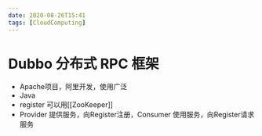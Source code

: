 ```yaml
---
date: 2020-08-26T15:41
tags: [CloudComputing]
---
```


# Dubbo 分布式 RPC 框架

- Apache项目，阿里开发，使用广泛
- Java
- register 可以用[[ZooKeeper]]
- Provider 提供服务，向Register注册，Consumer 使用服务，向Register请求服务